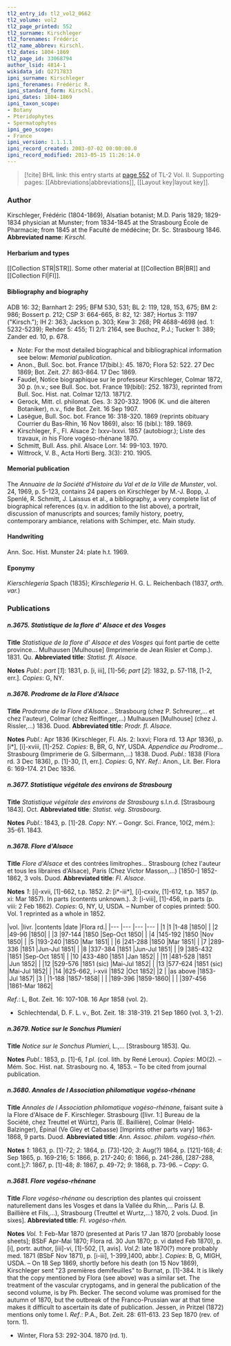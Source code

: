 ```yaml
---
tl2_entry_id: tl2_vol2_0662
tl2_volume: vol2
tl2_page_printed: 552
tl2_surname: Kirschleger
tl2_forenames: Frédéric
tl2_name_abbrev: Kirschl.
tl2_dates: 1804-1869
tl2_page_id: 33068794
author_lsid: 4814-1
wikidata_id: Q2717833
ipni_surname: Kirschleger
ipni_forenames: Frédéric R.
ipni_standard_form: Kirschl.
ipni_dates: 1804-1869
ipni_taxon_scope: 
- Botany
- Pteridophytes
- Spermatophytes
ipni_geo_scope: 
- France
ipni_version: 1.1.1.1
ipni_record_created: 2003-07-02 00:00:00.0
ipni_record_modified: 2013-05-15 11:26:14.0
---
```



> [!cite] BHL link: this entry starts at [page 552](https://www.biodiversitylibrary.org/page/33068794) of TL-2 Vol. II.
> Supporting pages: [[Abbreviations|abbreviations]], [[Layout key|layout key]].

### Author

Kirschleger, Frédéric (1804-1869), Alsatian botanist; M.D. Paris 1829; 1829-1834 physician at Munster; from 1834-1845 at the Strasbourg École de Pharmacie; from 1845 at the Faculté de médécine; Dr. Sc. Strasbourg 1846. 
**Abbreviated name**: *Kirschl.*

#### Herbarium and types

[[Collection STR|STR]]. Some other material at [[Collection BR|BR]] and [[Collection FI|FI]].

#### Bibliography and biography

ADB 16: 32; Barnhart 2: 295; BFM 530, 531; BL 2: 119, 128, 153, 675; BM 2: 986; Bossert p. 212; CSP 3: 664-665, 8: 82, 12: 387; Hortus 3: 1197 ("Kirsch."); IH 2: 363; Jackson p. 303; Kew 3: 268; PR 4688-4698 (ed. 1: 5232-5239); Rehder 5: 455; Tl 2/1: 2164, see Buchoz, P.J.; Tucker 1: 389; Zander ed. 10, p. 678.
- *Note*: For the most detailed biographical and bibliographical information see below: *Memorial publication*.
- Anon., Bull. Soc. bot. France 17(bibl.): 45. 1870; Flora 52: 522. 27 Dec 1869; Bot. Zeit. 27: 863-864. 17 Dec 1869.
- Faudel, Notice biographique sur le professeur Kirschleger, Colmar 1872, 30 p. (n.v.; see Bull. Soc. bot. France 19(bibl): 252. 1873), reprinted from Bull. Soc. Hist. nat. Colmar 12/13. 1871/2.
- Gerock, Mitt. cl. philomat. Ges. 3: 320-332. 1906 (K. und die àlteren Botaniker), n.v., fide Bot. Zeit. 16 Sep 1907.
- Lasègue, Bull. Soc. bot. France 16: 318-320. 1869 (reprints obituary Courrier du Bas-Rhin, 16 Nov 1869), also: 16 (bibl.): 189. 1869.
- Kirschleger, F., Fl. Alsace 2: lxxv-lxxvi. 1857 (autobiogr.); Liste des travaux, *in* his Flore vogéso-rhénane 1870.
- Schmitt, Bull. Ass. phil. Alsace Lorr. 14: 99-103. 1970.
- Wittrock, V. B., Acta Horti Berg. 3(3): 210. 1905.

#### Memorial publication

The *Annuaire de la Société d'Histoire du Val et de la Ville de Munster*, vol. 24, 1969, p. 5-123, contains 24 papers on Kirschleger by M.-J. Bopp, J. Spenlé, R. Schmitt, J. Laissus et al., a bibliography, a very complete list of biographical references (q.v. in addition to the list above), a portrait, discussion of manuscripts and sources; family history, poetry, contemporary ambiance, relations with Schimper, etc. Main study.

#### Handwriting

Ann. Soc. Hist. Munster 24: plate h.t. 1969.

#### Eponymy

*Kierschlegeria* Spach (1835); *Kirschlegeria* H. G. L. Reichenbach (1837, *orth. var.*)

### Publications

##### n.3675. Statistique de la flore d' Alsace et des Vosges

**Title**
*Statistique de la flore d' Alsace et des Vosges* qui font partie de cette province... Mulhausen \[Mulhouse\] (Imprimerie de Jean Risler et Comp.). 1831. Qu.
**Abbreviated title**: *Statist. fl. Alsace*.

**Notes**
*Publ*.: *part* \[*1*\]: 1831, p. \[i, iii\], \[1\]-56; *part* \[*2*\]: 1832, p. 57-118, \[1-2, err.\]. *Copies*: G, NY.

##### n.3676. Prodrome de la Flore d'Alsace

**Title**
*Prodrome de la Flore d'Alsace*... Strasbourg (chez P. Schreurer,... et chez l'auteur), Colmar (chez Reiffinger,...) Mulhausen \[Mulhouse\] (chez J. Rissler,...) 1836. Duod.
**Abbreviated title**: *Prodr. fl. Alsace*.

**Notes**
*Publ*.: Apr 1836 (Kirschleger, Fl. Als. 2: lxxvi; Flora rd. 13 Apr 1836), p. \[i\*\], \[i\]-xviii, \[1\]-252. *Copies*: B, BR, G, NY, USDA.
*Appendice au Prodrome*... Strasbourg (Imprimerie de G. Silbermann,...) 1838. Duod. *Publ*.: 1838 (Flora rd. 3 Dec 1836), p. \[1\]-30, \[1, err.\]. *Copies*: G, NY.
*Ref*.: Anon., Lit. Ber. Flora 6: 169-174. 21 Dec 1836.

##### n.3677. Statistique végétale des environs de Strasbourg

**Title**
*Statistique végétale des environs de Strasbourg* s.l.n.d. \[Strasbourg 1843\]. Oct.
**Abbreviated title**: *Statist. vég. Strasbourg*.

**Notes**
*Publ*.: 1843, p. \[1\]-28. *Copy*: NY. – Gongr. Sci. France, 10(2, mém.): 35-61. 1843.

##### n.3678. Flore d'Alsace

**Title**
*Flore d'Alsace* et des contrées limitrophes... Strasbourg (chez l'auteur et tous les libraires d'Alsace), Paris (Chez Victor Masson,...) \[1850-\] 1852-1862, 3 vols. Duod.
**Abbreviated title**: *Fl. Alsace*.

**Notes**
*1*: \[i\]-xvii, \[1\]-662, t.p. 1852.
*2*: \[i\*-iii\*\], \[i\]-cxxiv, \[1\]-612, t.p. 1857 (p. xi: Mar 1857). In parts (contents unknown.).
*3*: \[i-viii\], \[1\]-456, in parts (p. viii: 2 Feb 1862).
*Copies*: G, NY, U, USDA. – Number of copies printed: 500. Vol. 1 reprinted as a whole in 1852.

|vol.	|livr.	|contents	|date	|Flora rd.|
|---	|---	|---	|---	|
|1	|1	|1-48	|1850|
|	|2	|49-96	|1850|
|	|3	|97-144	|1850	|Sep-Oct 1850|
|	|4	|145-192	|1850	|Nov 1850|
|	|5	|193-240	|1850	|Mar 1851|
|	|6	|241-288	|1850	|Mar 1851|
|	|7	|289-336	|1851	|Jun-Jul 1851|
|	|8	|337-384	|1851	|Jun-Jul 1851|
|	|9	|385-432	|1851	|Sep-Oct 1851|
|	|10	|433-480	|1851	|Jan 1852|
|	|11	|481-528	|1851	|Jun 1852|
|	|12	|529-576	|1851 (sic)	|Mai-Jul 1852|
|	|13	|577-624	|1851 (sic)	|Mai-Jul 1852|
|	|14	|625-662, i-xvii	|1852	|Oct 1852|
|2	|	|as above	|1853-	|Jul 1857|
|3	|	|1-188	|1857-1858|
|	|	|189-396	|1859-1860|
|	|	|397-456	|1861-Mar 1862|

*Ref*.: L, Bot. Zeit. 16: 107-108. 16 Apr 1858 (vol. 2).
- Schlechtendal, D. F. L. v., Bot. Zeit. 18: 318-319. 21 Sep 1860 (vol. 3, 1-2).

##### n.3679. Notice sur le Sonchus Plumieri

**Title**
*Notice sur le Sonchus Plumieri*, L.,... \[Strasbourg 1853\]. Qu.

**Notes**
*Publ*.: 1853, p. \[1\]-6, *1 pl*. (col. lith. by René Leroux). *Copies*: MO(2). – Mém. Soc. Hist. nat. Strasbourg no. 4, 1853. – To be cited from journal publication.

##### n.3680. Annales de l Association philomatique vogéso-rhénane

**Title**
*Annales de l Association philomatique vogéso-rhénane*, faisant suite à la Flore d'Alsace de F. Kirschleger. Strasbourg (\[livr. 1:\] Bureau de la Société, chez Treuttel et Würtz), Paris (E. Baillière), Colmar (Held-Balzinger), Épinal (Ve Gley et Cabasse) \[Imprints other parts vary\] 1863-1868, 9 parts. Duod.
**Abbreviated title**: *Ann. Assoc. philom. vogéso-rhén.*

**Notes**
*1*: 1863, p. \[1\]-72; *2*: 1864, p. \[73\]-120; *3*: Aug(?) 1864, p. \[121\]-168; *4*: Sep 1865, p. 169-216; 5: 1866, p. 217-240; *6*: 1866, p. 241-286, \[287-288, cont.\];7: 1867, p. \[1\]-48; *8*: 1867, p.
49-72; *9*: 1868, p. 73-96. – *Copy*: G.

##### n.3681. Flore vogéso-rhénane

**Title**
*Flore vogéso-rhénane* ou description des plantes qui croissent naturellement dans les Vosges et dans la Vallée du Rhin,... Paris (J. B. Baillière et Fils,...), Strasbourg (Treuttel et Wurtz,...) 1870, 2 vols. Duod. \[in sixes\].
**Abbreviated title**: *Fl. vogéso-rhén.*

**Notes**
*Vol. 1*: Feb-Mar 1870 (presented at Paris 17 Jan 1870 \[probably loose sheets\]; BSbF Apr-Mai 1870; Flora rd. 30 Jun 1870; p. vi dated Feb 1870), p. \[i\], portr. author, \[iii\]-vi, \[1\]-502, \[1, avis\].
*Vol.2*: late 1870(?) more probably med. 1871 (BSbF Nov 1871), p. \[i-iii\], 1-399,\]400, abbr.\].
*Copies*: B, G, MIGH, USDA. – On 18 Sep 1869, shortly before his death (on 15 Nov 1869), Kirschleger sent "23 premières demifeuilles" to Burnat, p. \[1\]-384. It is likely that the copy mentioned by Flora (see above) was a similar set. The treatment of the vascular cryptogams, and in general the publication of the second volume, is by Ph. Becker. The second volume was promised for the autumn of 1870, but the outbreak of the Franco-Prussian war at that time makes it difficult to ascertain its date of publication. Jessen, *in* Pritzel (1872) mentions only tome I.
*Ref*.: P.A., Bot. Zeit. 28: 611-613. 23 Sep 1870 (rev. of torn. 1).
- Winter, Flora 53: 292-304. 1870 (rd. 1).

